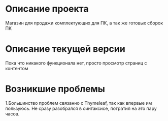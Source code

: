 <h1>Описание проекта</h1>
Магазин для продажи комплектующих для ПК, а так же готовых сборок ПК
<h1>Описание текущей версии</h1>
Пока что никакого функционала нет, просто просмотр страниц с контентом
<h1> Возникшие проблемы </h1>
1.Большинство проблем связанно с Thymeleaf, так как впервые им пользуюсь. Не сразу разобрался в синтаксисе, потратил на это пару часов.

